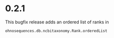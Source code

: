 # 0.2.1

This bugfix release adds an ordered list of ranks in

```
ohnosequences.db.ncbitaxonomy.Rank.orderedList
```
